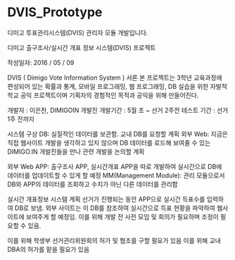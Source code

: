# DVIS_Prototype
디미고 투표관리시스템(DVIS) 관리자 모듈 개발입니다.

디미고 출구조사/실시간 개표 정보 시스템(DVIS) 프로젝트

작성일자: 2016 / 05 / 09


DVIS ( Dimigo Vote Information System )
서론
 본 프로젝트는 3학년 교육과정에 편성되어 있는 확률과 통계, 모바일 프로그래밍, 웹 프로그래밍, DB 실습을 위한 자발적 학교 공익 프로젝트이며 기획자의 경험적인 목적과 공익을 위해 만들어진다.

개발자 : 이은찬, DIMIGOIN 개발진
개발기간 : 5월 초 ~ 선거 2주전
테스트 기간 : 선거 1주 전까지
 
시스템 구상
 DB: 실질적인 데이터를 보관함. 교내 DB를 요청할 계획
 외부 Web: 지금은 직접 웹사이트 개발을 생각하고 있지 않으며 DB 데이터를 로드해 보여줄 수 있는 DIMIGO.IN 개발진들을 만나 관련 개발을 논의할 계획


외부 Web
 APP: 출구조사 APP, 실시간개표 APP을 따로 개발하여 실시간으로 DB에 데이터를 업데이트할 수 있게 할 예정
 MM(Management Module): 관리 모듈으로서 DB와 APP의 데이터를 조회하고 수치가 아닌 다른 데이터를 관리함 


실시간 개표정보 시스템 계획
 선거가 진행되는 동안 APP으로 실시간 득표수를 입력하여 DB로 보냄. 외부 사이트는 이 DB를 참조하여 실시간으로 득표 현황을 파악하여 웹사이트에 보여주게 할 예정임. 이를 위해 개발 전 사전 모임 및 회의가 필요하며 조정이 필요할 수 있음.

 이를 위해 학생부 선거관리위원회의 허가 및 협조를 구할 필요가 있음
 이를 위해 교내 DBA의 허가를 맡을 필요가 있음
